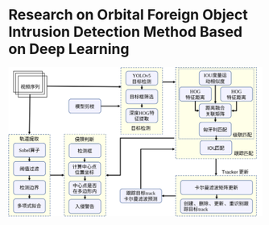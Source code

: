# Research on Orbital Foreign Object Intrusion Detection Method Based on Deep Learning 

![frame](assets/gd/frame.svg)